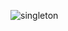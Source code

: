 ![singleton](https://cloud.githubusercontent.com/assets/24522089/24106812/81a35182-0da2-11e7-9f30-09f35a4e6dcd.png)
